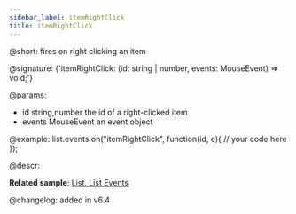 ```yaml
---
sidebar_label: itemRightClick
title: itemRightClick
---          
```


@short: fires on right clicking an item

@signature: {'itemRightClick: (id: string | number, events: MouseEvent) => void;'}

@params:
- id   		string,number			the id of a right-clicked item
- events	MouseEvent				an event object

@example:
list.events.on("itemRightClick", function(id, e){
    // your code here
});

@descr:

**Related sample**: [List. List Events](https://snippet.dhtmlx.com/iwt1yd61)

@changelog: added in v6.4
